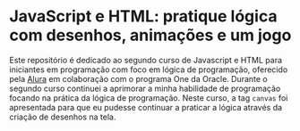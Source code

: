 # JavaScript e HTML: pratique lógica com desenhos, animações e um jogo

Este repositório é dedicado ao segundo curso de Javascript e HTML para iniciantes em programação com foco em lógica de programação, oferecido pela [Alura](https://cursos.alura.com.br/user/emanoelcampos) em colaboração com o programa One da Oracle. Durante o segundo curso continuei a aprimorar a minha habilidade de programação focando na prática da lógica de programação. Neste curso, a tag `canvas` foi apresentada para que eu pudesse continuar a praticar a lógica através da criação de desenhos na tela. 
